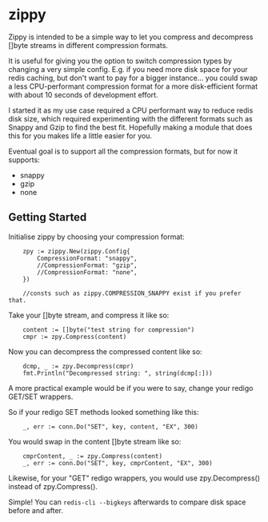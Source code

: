 # zippy

Zippy is intended to be a simple way to let you compress and decompress []byte streams in different compression formats.

It is useful for giving you the option to switch compression types by changing a very simple config.  E.g. if you need 
more disk space for your redis caching, but don't want to pay for a bigger instance... you could swap a less 
CPU-performant compression format for a more disk-efficient format with about 10 seconds of development effort.

I started it as my use case required a CPU performant way to reduce redis disk size, which required experimenting with
the different formats such as Snappy and Gzip to find the best fit. Hopefully making a module that does this for you
makes life a little easier for you.

Eventual goal is to support all the compression formats, but for now it supports:
   * snappy
   * gzip
   * none

## Getting Started

Initialise zippy by choosing your compression format:
```
    zpy := zippy.New(zippy.Config{
        CompressionFormat: "snappy",
        //CompressionFormat: "gzip",
        //CompressionFormat: "none",
    })
    
    //consts such as zippy.COMPRESSION_SNAPPY exist if you prefer that.
```

Take your []byte stream, and compress it like so:
```
    content := []byte("test string for compression")
    cmpr := zpy.Compress(content)
```

Now you can decompress the compressed content like so:
```
    dcmp, _ := zpy.Decompress(cmpr)
    fmt.Println("Decompressed string: ", string(dcmp[:]))

```

A more practical example would be if you were to say, change your redigo GET/SET wrappers.

So if your redigo SET methods looked something like this: 
```
    _, err := conn.Do("SET", key, content, "EX", 300)
```
    
You would swap in the content []byte stream like so:
``` 
    cmprContent, _ := zpy.Compress(content)
    _, err := conn.Do("SET", key, cmprContent, "EX", 300)
```
      
Likewise, for your  "GET" redigo wrappers, you would use zpy.Decompress() instead of zpy.Compress().
    
Simple!  You can `redis-cli --bigkeys` afterwards to compare disk space before and after. 
